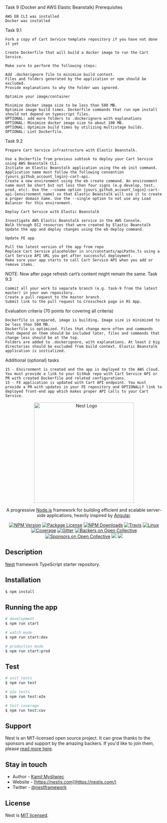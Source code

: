 

Task 9 (Docker and AWS Elastic Beanstalk)
Prerequisites

    AWS EB CLI was installed
    Docker was installed

Task 9.1

    Fork a copy of Cart Service template repository if you have not done it yet

    Create Dockerfile that will build a docker image to run the Cart Service.

    Make sure to perform the following steps:

    Add .dockerignore file to minimize build context.
    Files and folders generated by the application or npm should be excluded.
    Provide explanations to why the folder was ignored.

    Optimize your image/container

    Minimize docker image size to be less than 500 MB.
    Optimize image build times. Dockerfile commands that run npm install should not depend on typescript files.
    OPTIONAL: add more folders to .dockerignore with explanations
    OPTIONAL: Minimize docker image size to about 100 MB.
    OPTIONAL: Optimize build times by utilizing multistage builds.
    OPTIONAL: Lint Dockerfile.

Task 9.2

    Prepare Cart Service infrastructure with Elastic Beanstalk.

    Use a Dockerfile from previous subtask to deploy your Cart Service using AWS Beanstalk CLI.
    Initiate an Elastic Beanstalk application using the eb init command. Application name must follow the following convention {yours_github_account_login}-cart-api.
    Create a new environment using the eb create command. An environment name must be short but not less then four signs (e.g develop, test, prod, etc). Use the --cname option {yours_github_account_login}-cart-api-{environment_name} so that Elastic Beanstalk will use it to create a proper domain name. Use the --single option to not use any Load Balancer for this environment.

    Deploy Cart Service with Elastic Beanstalk

    Investigate AWS Elastic Beanstalk service in the AWS Console.
    Walk through EC2 resources that were created by Elastic Beanstalk
    Update the app and deploy changes using the eb deploy command.

    Update FE app

    Pull the latest version of the app from repo
    Replace Cart Service placeholder in src/constants/apiPaths.ts using a Cart Service API URL you get after successful deployment.
    Make sure your app starts to call Cart Service API when you add or remove items.

NOTE: Now after page refresh cart’s content might remain the same.
Task 9.3

    Commit all your work to separate branch (e.g. task-9 from the latest master) in your own repository.
    Create a pull request to the master branch.
    Submit link to the pull request to Crosscheck page in RS App.

Evaluation criteria (70 points for covering all criteria)

    Dockerfile is prepared, image is building. Image size is minimized to be less than 500 MB.
    Dockerfile is optimized. Files that change more often and commands that depend on them should be included later, files and commands that change less should be at the top.
    Folders are added to .dockerignore, with explanations. At least 2 big directories should be excluded from build context. Elastic Beanstalk application is initialized.

Additional (optional) tasks

    15 - Environment is created and the app is deployed to the AWS cloud. You must provide a link to your GitHub repo with Cart Service API or PR with created Dockerfile and related configurations.
    15 - FE application is updated with Cart API endpoint. You must provide a PR with updates in your FE repository and OPTIONALLY link to deployed front-end app which makes proper API calls to your Cart Service.


<p align="center">
  <a href="http://nestjs.com/" target="blank"><img src="https://nestjs.com/img/logo_text.svg" width="320" alt="Nest Logo" /></a>
</p>

[travis-image]: https://api.travis-ci.org/nestjs/nest.svg?branch=master
[travis-url]: https://travis-ci.org/nestjs/nest
[linux-image]: https://img.shields.io/travis/nestjs/nest/master.svg?label=linux
[linux-url]: https://travis-ci.org/nestjs/nest
  
  <p align="center">A progressive <a href="http://nodejs.org" target="blank">Node.js</a> framework for building efficient and scalable server-side applications, heavily inspired by <a href="https://angular.io" target="blank">Angular</a>.</p>
    <p align="center">
<a href="https://www.npmjs.com/~nestjscore"><img src="https://img.shields.io/npm/v/@nestjs/core.svg" alt="NPM Version" /></a>
<a href="https://www.npmjs.com/~nestjscore"><img src="https://img.shields.io/npm/l/@nestjs/core.svg" alt="Package License" /></a>
<a href="https://www.npmjs.com/~nestjscore"><img src="https://img.shields.io/npm/dm/@nestjs/core.svg" alt="NPM Downloads" /></a>
<a href="https://travis-ci.org/nestjs/nest"><img src="https://api.travis-ci.org/nestjs/nest.svg?branch=master" alt="Travis" /></a>
<a href="https://travis-ci.org/nestjs/nest"><img src="https://img.shields.io/travis/nestjs/nest/master.svg?label=linux" alt="Linux" /></a>
<a href="https://coveralls.io/github/nestjs/nest?branch=master"><img src="https://coveralls.io/repos/github/nestjs/nest/badge.svg?branch=master#5" alt="Coverage" /></a>
<a href="https://gitter.im/nestjs/nestjs?utm_source=badge&utm_medium=badge&utm_campaign=pr-badge&utm_content=body_badge"><img src="https://badges.gitter.im/nestjs/nestjs.svg" alt="Gitter" /></a>
<a href="https://opencollective.com/nest#backer"><img src="https://opencollective.com/nest/backers/badge.svg" alt="Backers on Open Collective" /></a>
<a href="https://opencollective.com/nest#sponsor"><img src="https://opencollective.com/nest/sponsors/badge.svg" alt="Sponsors on Open Collective" /></a>
  <a href="https://paypal.me/kamilmysliwiec"><img src="https://img.shields.io/badge/Donate-PayPal-dc3d53.svg"/></a>
  <a href="https://twitter.com/nestframework"><img src="https://img.shields.io/twitter/follow/nestframework.svg?style=social&label=Follow"></a>
</p>
  <!--[![Backers on Open Collective](https://opencollective.com/nest/backers/badge.svg)](https://opencollective.com/nest#backer)
  [![Sponsors on Open Collective](https://opencollective.com/nest/sponsors/badge.svg)](https://opencollective.com/nest#sponsor)-->

## Description

[Nest](https://github.com/nestjs/nest) framework TypeScript starter repository.

## Installation

```bash
$ npm install
```

## Running the app

```bash
# development
$ npm run start

# watch mode
$ npm run start:dev

# production mode
$ npm run start:prod
```

## Test

```bash
# unit tests
$ npm run test

# e2e tests
$ npm run test:e2e

# test coverage
$ npm run test:cov
```

## Support

Nest is an MIT-licensed open source project. It can grow thanks to the sponsors and support by the amazing backers. If you'd like to join them, please [read more here](https://docs.nestjs.com/support).

## Stay in touch

- Author - [Kamil Myśliwiec](https://kamilmysliwiec.com)
- Website - [https://nestjs.com](https://nestjs.com/)
- Twitter - [@nestframework](https://twitter.com/nestframework)

## License

  Nest is [MIT licensed](LICENSE).
